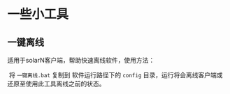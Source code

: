# 一些小工具

## 一键离线

适用于solarN客户端，帮助快速离线软件，使用方法：

​	将 `一键离线.bat` 复制到 软件运行路径下的 `config` 目录，运行将会离线客户端或还原至使用此工具离线之前的状态。




